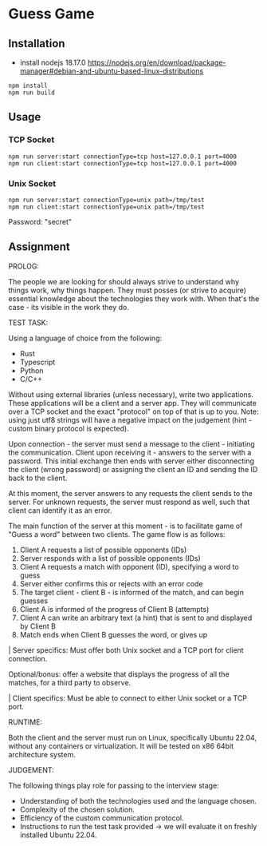 # Guess Game

## Installation
- install nodejs 18.17.0 https://nodejs.org/en/download/package-manager#debian-and-ubuntu-based-linux-distributions

```shell
npm install
npm run build
```

## Usage

### TCP Socket
```shell
npm run server:start connectionType=tcp host=127.0.0.1 port=4000
npm run client:start connectionType=tcp host=127.0.0.1 port=4000
```

### Unix Socket
```shell
npm run server:start connectionType=unix path=/tmp/test
npm run client:start connectionType=unix path=/tmp/test
```

Password: "secret"

## Assignment

PROLOG:

The people we are looking for should always strive to understand why things work, why things happen.
They must posses (or strive to acquire) essential knowledge about the technologies they work with.
When that's the case - its visible in the work they do.

TEST TASK:

Using a language of choice from the following:

- Rust
- Typescript
- Python
- C/C++

Without using external libraries (unless necessary), write two applications. These applications will be a client and a server app.
They will communicate over a TCP socket and the exact "protocol" on top of that is up to you. 
Note: using just utf8 strings will have a negative impact on the judgement (hint - custom binary protocol is expected).

Upon connection - the server must send a message to the client - initiating the communication.
Client upon receiving it - answers to the server with a password.
This initial exchange then ends with server either disconnecting the client (wrong password) or assigning the client an ID and sending the ID back to the client.

At this moment, the server answers to any requests the client sends to the server. For unknown requests, the server must respond as well, such that client can identify it as an error.

The main function of the server at this moment - is to facilitate game of "Guess a word" between two clients.
The game flow is as follows:

1. Client A requests a list of possible opponents (IDs)
2. Server responds with a list of possible opponents (IDs)
3. Client A requests a match with opponent (ID), specifying a word to guess
4. Server either confirms this or rejects with an error code
5. The target client - client B - is informed of the match, and can begin guesses
6. Client A is informed of the progress of Client B (attempts)
7. Client A can write an arbitrary text (a hint) that is sent to and displayed by Client B
8. Match ends when Client B guesses the word, or gives up

| Server specifics:
Must offer both Unix socket and a TCP port for client connection.

Optional/bonus: offer a website that displays the progress of all the matches, for a third party to observe.

| Client specifics:
Must be able to connect to either Unix socket or a TCP port.

RUNTIME:

Both the client and the server must run on Linux, specifically Ubuntu 22.04, without any containers or virtualization. It will be tested on x86 64bit architecture system.

JUDGEMENT:

The following things play role for passing to the interview stage:

- Understanding of both the technologies used and the language chosen.
- Complexity of the chosen solution.
- Efficiency of the custom communication protocol.
- Instructions to run the test task provided -> we will evaluate it on freshly installed Ubuntu 22.04.